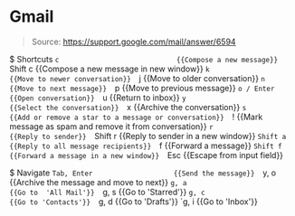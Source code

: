 # Gmail

> Source: https://support.google.com/mail/answer/6594

$ Shortcuts
    `c                             {{Compose a new message}} 
    `Shift c                       {{Compose a new message in new window}} 
    `k                             {{Move to newer conversation}} 
    `j                             {{Move to older conversation}} 
    `n                             {{Move to next message}} 
    `p                             {{Move to previous message}} 
    `o / Enter                     {{Open conversation}} 
    `u                             {{Return to inbox}} 
    `y                             {{Select the conversation}} 
    `x                             {{Archive the conversation}} 
    `s                             {{Add or remove a star to a message or conversation}} 
    `!                             {{Mark message as spam and remove it from conversation}} 
    `r                             {{Reply to sender}} 
    `Shift r                       {{Reply to sender in a new window}} 
    `Shift a                       {{Reply to all message recipients}} 
    `f                             {{Forward a message}} 
    `Shift f                       {{Forward a message in a new window}} 
    `Esc                           {{Escape from input field}} 

$ Navigate
    `Tab, Enter                    {{Send the message}} 
    `y, o                          {{Archive the message and move to next}} 
    `g, a                          {{Go to  'All Mail'}} 
    `g, s                          {{Go to 'Starred'}} 
    `g, c                          {{Go to 'Contacts'}} 
    `g, d                          {{Go to 'Drafts'}} 
    `g, i                          {{Go to 'Inbox'}} 

